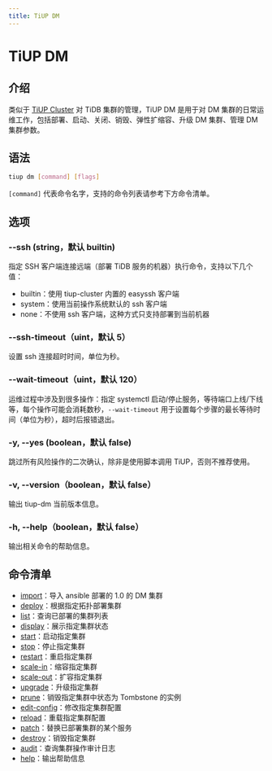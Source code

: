 ```yaml
---
title: TiUP DM
---
```


# TiUP DM

## 介绍

类似于 [TiUP Cluster](/tiup/tiup-component-cluster.md) 对 TiDB 集群的管理，TiUP DM 是用于对 DM 集群的日常运维工作，包括部署、启动、关闭、销毁、弹性扩缩容、升级 DM 集群、管理 DM 集群参数。

## 语法

```sh
tiup dm [command] [flags]
```

`[command]` 代表命令名字，支持的命令列表请参考下方命令清单。

## 选项

### --ssh (string，默认 builtin)

指定 SSH 客户端连接远端（部署 TiDB 服务的机器）执行命令，支持以下几个值：

- builtin：使用 tiup-cluster 内置的 easyssh 客户端
- system：使用当前操作系统默认的 ssh 客户端
- none：不使用 ssh 客户端，这种方式只支持部署到当前机器

### --ssh-timeout（uint，默认 5）

设置 ssh 连接超时时间，单位为秒。

### --wait-timeout（uint，默认 120）

运维过程中涉及到很多操作：指定 systemctl 启动/停止服务，等待端口上线/下线等，每个操作可能会消耗数秒，`--wait-timeout` 用于设置每个步骤的最长等待时间（单位为秒），超时后报错退出。

### -y, --yes (boolean，默认 false)

跳过所有风险操作的二次确认，除非是使用脚本调用 TiUP，否则不推荐使用。

### -v, --version（boolean，默认 false）

输出 tiup-dm 当前版本信息。

### -h, --help（boolean，默认 false）

输出相关命令的帮助信息。

## 命令清单

- [import](/tiup/tiup-component-dm-import.md)：导入 ansible 部署的 1.0 的 DM 集群
- [deploy](/tiup/tiup-component-dm-deploy.md)：根据指定拓扑部署集群
- [list](/tiup/tiup-component-dm-list.md)：查询已部署的集群列表
- [display](/tiup/tiup-component-dm-display.md)：展示指定集群状态
- [start](/tiup/tiup-component-dm-start.md)：启动指定集群
- [stop](/tiup/tiup-component-dm-stop.md)：停止指定集群
- [restart](/tiup/tiup-component-dm-restart.md)：重启指定集群
- [scale-in](/tiup/tiup-component-dm-scale-in.md)：缩容指定集群
- [scale-out](/tiup/tiup-component-dm-scale-out.md)：扩容指定集群
- [upgrade](/tiup/tiup-component-dm-upgrade.md)：升级指定集群
- [prune](/tiup/tiup-component-dm-prune.md)：销毁指定集群中状态为 Tombstone 的实例
- [edit-config](/tiup/tiup-component-dm-edit-config.md)：修改指定集群配置
- [reload](/tiup/tiup-component-dm-reload.md)：重载指定集群配置
- [patch](/tiup/tiup-component-dm-patch.md)：替换已部署集群的某个服务
- [destroy](/tiup/tiup-component-dm-destroy.md)：销毁指定集群
- [audit](/tiup/tiup-component-dm-audit.md)：查询集群操作审计日志
- [help](/tiup/tiup-component-dm-help.md)：输出帮助信息